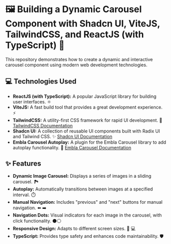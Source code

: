 # 🖼️ Building a Dynamic Carousel Component with Shadcn UI, ViteJS, TailwindCSS, and ReactJS (with TypeScript) 🚀

This repository demonstrates how to create a dynamic and interactive carousel component using modern web development technologies.

## 💻 Technologies Used

* **ReactJS (with TypeScript):** A popular JavaScript library for building user interfaces. ⚛️
* **ViteJS:** A fast build tool that provides a great development experience. ⚡
* **TailwindCSS:** A utility-first CSS framework for rapid UI development. 🎨 [TailwindCSS Documentation](https://tailwindcss.com/)
* **Shadcn UI:** A collection of reusable UI components built with Radix UI and Tailwind CSS. ✨ [Shadcn UI Documentation](https://ui.shadcn.com/)
* **Embla Carousel Autoplay:** A plugin for the Embla Carousel library to add autoplay functionality. 🔄 [Embla Carousel Documentation](https://www.embla-carousel.com/)

## ✨ Features

* **Dynamic Image Carousel:** Displays a series of images in a sliding carousel. 🏞️
* **Autoplay:** Automatically transitions between images at a specified interval. ⏱️
* **Manual Navigation:** Includes "previous" and "next" buttons for manual navigation. ⬅️ ➡️
* **Navigation Dots:** Visual indicators for each image in the carousel, with click functionality. ⚫⚪
* **Responsive Design:** Adapts to different screen sizes. 📱 💻
* **TypeScript:** Provides type safety and enhances code maintainability. 🛡️


